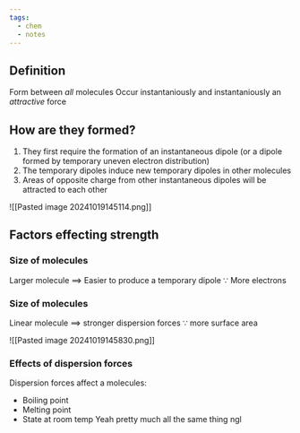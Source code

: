 ```yaml
---
tags:
  - chem
  - notes
---
```

## Definition
Form between *all* molecules
Occur instantaniously and instantaniously
an *attractive* force

## How are they formed?
1. They first require the formation of an instantaneous dipole (or a dipole formed by temporary uneven electron distribution)
2. The temporary dipoles induce new temporary dipoles in other molecules
3. Areas of opposite charge from other instantaneous dipoles will be attracted to each other

![[Pasted image 20241019145114.png]]


## Factors effecting strength 
### Size of molecules
Larger molecule $\implies$ Easier to produce a temporary dipole $\because$ More electrons
### Size of molecules
Linear molecule $\implies$ stronger dispersion forces $\because$ more surface area 


![[Pasted image 20241019145830.png]]

### Effects of dispersion forces
Dispersion forces affect a molecules:
- Boiling point
- Melting point
- State at room temp
Yeah pretty much all the same thing ngl


